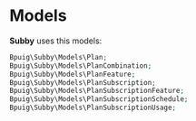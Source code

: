 # Models

**Subby** uses this models:

```php
Bpuig\Subby\Models\Plan;
Bpuig\Subby\Models\PlanCombination;
Bpuig\Subby\Models\PlanFeature;
Bpuig\Subby\Models\PlanSubscription;
Bpuig\Subby\Models\PlanSubscriptionFeature;
Bpuig\Subby\Models\PlanSubscriptionSchedule;
Bpuig\Subby\Models\PlanSubscriptionUsage;
```
